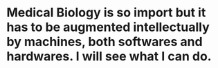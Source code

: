 # Medical Biology is so import but it has to be augmented intellectually by machines, both softwares and hardwares. I will see what I can do.
